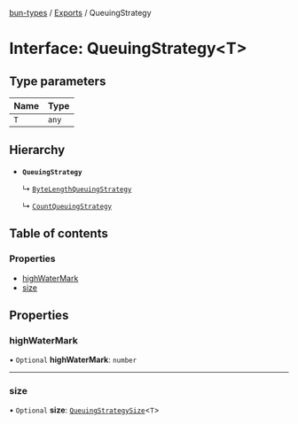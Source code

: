 [bun-types](https://github.com/oven-sh/bun-types/blob/master/api-docs/README.md) / [Exports](https://github.com/oven-sh/bun-types/blob/master/api-docs/modules.md) / QueuingStrategy

# Interface: QueuingStrategy<T\>

## Type parameters

| Name | Type |
| :------ | :------ |
| `T` | `any` |

## Hierarchy

- **`QueuingStrategy`**

  ↳ [`ByteLengthQueuingStrategy`](https://github.com/oven-sh/bun-types/blob/master/api-docs/interfaces/ByteLengthQueuingStrategy.md)

  ↳ [`CountQueuingStrategy`](https://github.com/oven-sh/bun-types/blob/master/api-docs/interfaces/CountQueuingStrategy.md)

## Table of contents

### Properties

- [highWaterMark](https://github.com/oven-sh/bun-types/blob/master/api-docs/interfaces/QueuingStrategy.md#highwatermark)
- [size](https://github.com/oven-sh/bun-types/blob/master/api-docs/interfaces/QueuingStrategy.md#size)

## Properties

### highWaterMark

• `Optional` **highWaterMark**: `number`

___

### size

• `Optional` **size**: [`QueuingStrategySize`](https://github.com/oven-sh/bun-types/blob/master/api-docs/interfaces/QueuingStrategySize.md)<`T`\>
